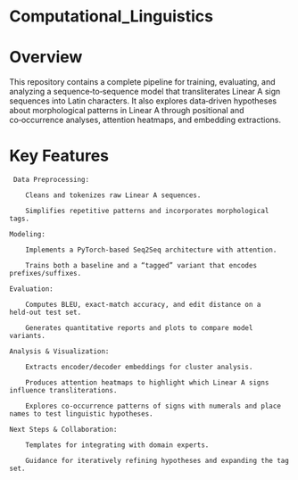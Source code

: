 # Computational_Linguistics
# Overview

This repository contains a complete pipeline for training, evaluating, and analyzing a sequence‑to‑sequence model that transliterates Linear A sign sequences into Latin characters. It also explores data‑driven hypotheses about morphological patterns in Linear A through positional and co‑occurrence analyses, attention heatmaps, and embedding extractions.

# Key Features

     Data Preprocessing:

        Cleans and tokenizes raw Linear A sequences.

        Simplifies repetitive patterns and incorporates morphological tags.

    Modeling:

        Implements a PyTorch-based Seq2Seq architecture with attention.

        Trains both a baseline and a “tagged” variant that encodes prefixes/suffixes.

    Evaluation:

        Computes BLEU, exact-match accuracy, and edit distance on a held‑out test set.

        Generates quantitative reports and plots to compare model variants.

    Analysis & Visualization:

        Extracts encoder/decoder embeddings for cluster analysis.

        Produces attention heatmaps to highlight which Linear A signs influence transliterations.

        Explores co‑occurrence patterns of signs with numerals and place names to test linguistic hypotheses.

    Next Steps & Collaboration:

        Templates for integrating with domain experts.

        Guidance for iteratively refining hypotheses and expanding the tag set.

